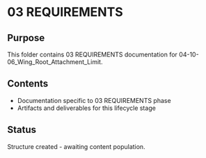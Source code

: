 # 03 REQUIREMENTS

## Purpose
This folder contains 03 REQUIREMENTS documentation for 04-10-06_Wing_Root_Attachment_Limit.

## Contents
- Documentation specific to 03 REQUIREMENTS phase
- Artifacts and deliverables for this lifecycle stage

## Status
Structure created - awaiting content population.
